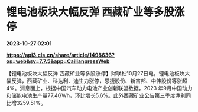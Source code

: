 # 锂电池板块大幅反弹 西藏矿业等多股涨停

**2023-10-27 02:01**

**https://api3.cls.cn/share/article/1498636?os=web&sv=7.7.5&app=CailianpressWeb**

【锂电池板块大幅反弹 西藏矿业等多股涨停】财联社10月27日电，锂电池板块大幅反弹，西藏矿业、科达利、迪生力涨停，恩捷股份、新宙邦、中伟股份等涨超4%。消息面上，根据中国汽车动力电池产业创新联盟数据，2023 年9月中国动力和储能电池生产量77.4GWh，环比增长5.6%。此外西藏矿业公告第三季度净利同比增3259.51%。
